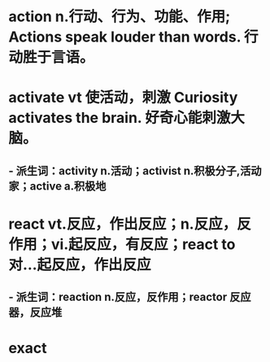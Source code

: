 # action n.行动、行为、功能、作用; Actions speak louder than words. 行动胜于言语。
# activate vt 使活动，刺激 Curiosity activates the brain. 好奇心能刺激大脑。
  ## - 派生词：activity n.活动；activist n.积极分子,活动家；active a.积极地 
# react vt.反应，作出反应；n.反应，反作用；vi.起反应，有反应；react to 对…起反应，作出反应
  ## - 派生词：reaction n.反应，反作用；reactor 反应器，反应堆
# exact 